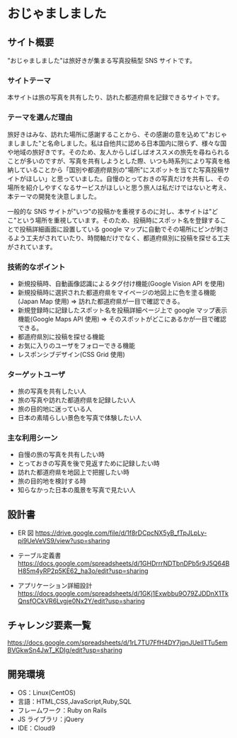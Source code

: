 # おじゃましました

## サイト概要

"おじゃましました"は旅好きが集まる写真投稿型 SNS サイトです。

### サイトテーマ

本サイトは旅の写真を共有したり、訪れた都道府県を記録できるサイトです。

### テーマを選んだ理由

旅好きはみな、訪れた場所に感謝することから、その感謝の意を込めて"おじゃましました"と名命しました。私は自他共に認める日本国内に限らず、様々な国や地域の旅好きです。そのため、友人からしばしばオススメの旅先を尋ねられることが多いのですが、写真を共有しようとした際、いつも時系列により写真を格納していることから「国別や都道府県別の"場所"にスポットを当てた写真投稿サイトがほしい」と思っていました。自慢のとっておきの写真だけを共有し、その場所を紹介しやすくなるサービスがほしいと思う旅人は私だけではないと考え、本テーマの開発を決意しました。

一般的な SNS サイトが"いつ"の投稿かを重視するのに対し、本サイトは"どこ"という場所を重視しています。そのため、投稿時にスポット名を登録することで投稿詳細画面に設置している google マップに自動でその場所にピンが刺さるよう工夫がされていたり、時間軸だけでなく、都道府県別に投稿を探せる工夫がされています。

### 技術的なポイント

- 新規投稿時、自動画像認識によるタグ付け機能(Google Vision API を使用)
- 新規投稿時に選択された都道府県をマイページの地図上に色を塗る機能(Japan Map 使用)
  ⇒ 訪れた都道府県が一目で確認できる。
- 新規登録時に記録したスポット名を投稿詳細ページ上で google マップ表示機能(Google Maps API 使用)
  ⇒ そのスポットがどこにあるかが一目で確認できる。
- 都道府県別に投稿を探せる機能
- お気に入りのユーザをフォローできる機能
- レスポンシブデザイン(CSS Grid 使用)

### ターゲットユーザ

- 旅の写真を共有したい人
- 旅の写真や訪れた都道府県を記録したい人
- 旅の目的地に迷っている人
- 日本の素晴らしい景色を写真で体験したい人

### 主な利用シーン

- 自慢の旅の写真を共有したい時
- とっておきの写真を後で見返すために記録したい時
- 訪れた都道府県を地図上で把握したい時
- 旅の目的地を検討する時
- 知らなかった日本の風景を写真で見たい人

## 設計書

- ER 図
  https://drive.google.com/file/d/1f8rDCpcNX5yB_fTpJLpLy-pi9UeVeVS9/view?usp=sharing

- テーブル定義書
  https://docs.google.com/spreadsheets/d/1GHDrrrNDTbnDPb5r9J5Q64BH85m4yRP2p5KE62_ha3o/edit?usp=sharing

- アプリケーション詳細設計
  https://docs.google.com/spreadsheets/d/1GKj1Exwbbu9O79ZJDDnX1TkQnsfOCkVR6Lvgje0Nx2Y/edit?usp=sharing

## チャレンジ要素一覧

https://docs.google.com/spreadsheets/d/1rL7TU7FfH4DY7jqnJUelITTu5emBVGkwSn4JwT_KDIg/edit?usp=sharing

## 開発環境

- OS：Linux(CentOS)
- 言語：HTML,CSS,JavaScript,Ruby,SQL
- フレームワーク：Ruby on Rails
- JS ライブラリ：jQuery
- IDE：Cloud9
